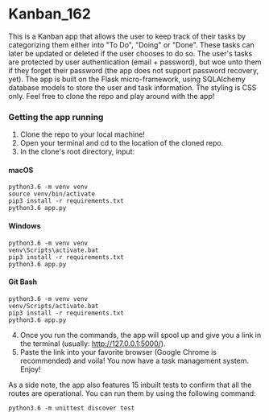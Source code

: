 # Kanban_162

This is a Kanban app that allows the user to keep track of their tasks by categorizing them either into "To Do", "Doing" or "Done". These tasks can later be updated or deleted if the user chooses to do so. The user's tasks are protected by user authentication (email + password), but woe unto them if they forget their password (the app does not support password recovery, yet). The app is built on the Flask micro-framework, using SQLAlchemy database models to store the user and task information. The styling is CSS only. Feel free to clone the repo and play around with the app!


### Getting the app running

1. Clone the repo to your local machine!
2. Open your terminal and cd to the location of the cloned repo.
3. In the clone's root directory, input:

#### macOS
```python3
python3.6 -m venv venv
source venv/bin/activate
pip3 install -r requirements.txt
python3.6 app.py
```

#### Windows
```python3
python3.6 -m venv venv
venv\Scripts\activate.bat
pip3 install -r requirements.txt
python3.6 app.py
```

#### Git Bash
```python3
python3.6 -m venv venv
venv/Scripts/activate.bat
pip3 install -r requirements.txt
python3.6 app.py
```

4. Once you run the commands, the app will spool up and give you a link in the terminal (usually: http://127.0.0.1:5000/).
5. Paste the link into your favorite browser (Google Chrome is recommended) and voila! You now have a task management system. Enjoy!

As a side note, the app also features 15 inbuilt tests to confirm that all the routes are operational. You can run them by using the following command:

```python3
python3.6 -m unittest discover test
```
